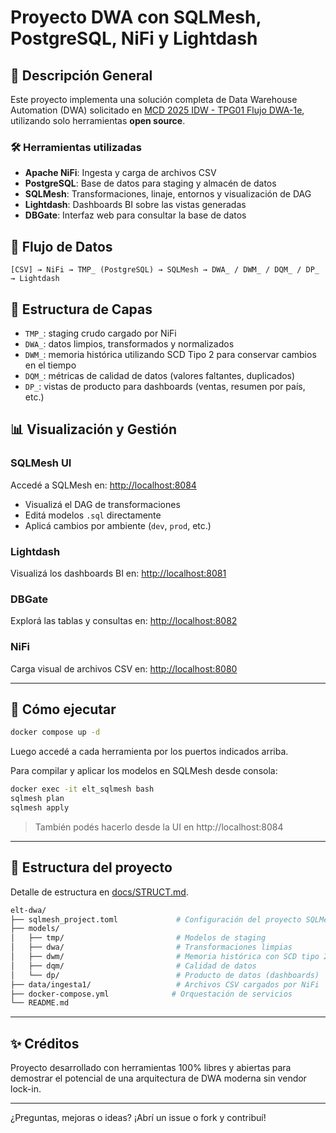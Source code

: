 # Proyecto DWA con SQLMesh, PostgreSQL, NiFi y Lightdash

## 📌 Descripción General
Este proyecto implementa una solución completa de Data Warehouse Automation (DWA) solicitado en [MCD 2025 IDW - TPG01 Flujo DWA-1e](docs/MCD_2025_IDW-TPG01_Flujo_DWA-1e.md), utilizando solo herramientas **open source**. 

### 🛠 Herramientas utilizadas
- **Apache NiFi**: Ingesta y carga de archivos CSV
- **PostgreSQL**: Base de datos para staging y almacén de datos
- **SQLMesh**: Transformaciones, linaje, entornos y visualización de DAG
- **Lightdash**: Dashboards BI sobre las vistas generadas
- **DBGate**: Interfaz web para consultar la base de datos

## 🔄 Flujo de Datos

```plaintext
[CSV] → NiFi → TMP_ (PostgreSQL) → SQLMesh → DWA_ / DWM_ / DQM_ / DP_ → Lightdash
```

## 🧱 Estructura de Capas
- `TMP_`: staging crudo cargado por NiFi
- `DWA_`: datos limpios, transformados y normalizados
- `DWM_`: memoria histórica utilizando SCD Tipo 2 para conservar cambios en el tiempo
- `DQM_`: métricas de calidad de datos (valores faltantes, duplicados)
- `DP_`: vistas de producto para dashboards (ventas, resumen por país, etc.)

## 📊 Visualización y Gestión

### SQLMesh UI
Accedé a SQLMesh en: [http://localhost:8084](http://localhost:8084)
- Visualizá el DAG de transformaciones
- Editá modelos `.sql` directamente
- Aplicá cambios por ambiente (`dev`, `prod`, etc.)

### Lightdash
Visualizá los dashboards BI en: [http://localhost:8081](http://localhost:8081)

### DBGate
Explorá las tablas y consultas en: [http://localhost:8082](http://localhost:8082)

### NiFi
Carga visual de archivos CSV en: [http://localhost:8080](http://localhost:8080)

---

## 🚀 Cómo ejecutar

```bash
docker compose up -d
```

Luego accedé a cada herramienta por los puertos indicados arriba.

Para compilar y aplicar los modelos en SQLMesh desde consola:

```bash
docker exec -it elt_sqlmesh bash
sqlmesh plan
sqlmesh apply
```

> También podés hacerlo desde la UI en http://localhost:8084

---

## 🧩 Estructura del proyecto
Detalle de estructura en [docs/STRUCT.md](docs/STRUCT.md).

```bash
elt-dwa/
├── sqlmesh_project.toml             # Configuración del proyecto SQLMesh
├── models/
│   ├── tmp/                         # Modelos de staging
│   ├── dwa/                         # Transformaciones limpias
│   ├── dwm/                         # Memoria histórica con SCD tipo 2
│   ├── dqm/                         # Calidad de datos
│   └── dp/                          # Producto de datos (dashboards)
├── data/ingesta1/                   # Archivos CSV cargados por NiFi
├── docker-compose.yml              # Orquestación de servicios
└── README.md
```

---

## ✨ Créditos
Proyecto desarrollado con herramientas 100% libres y abiertas para demostrar el potencial de una arquitectura de DWA moderna sin vendor lock-in.

---

¿Preguntas, mejoras o ideas? ¡Abrí un issue o fork y contribuí!
